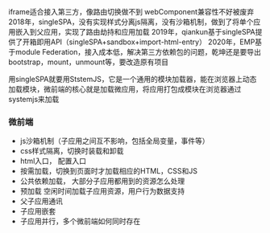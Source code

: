 iframe适合接入第三方，像路由切换做不到
webComponent兼容性不好被废弃
2018年，singleSPA，没有实现样式分离js隔离，没有沙箱机制，做到了将单个应用嵌入到父应用，实现了路由劫持和应用加载
2019年，qiankun基于singleSPA提供了开箱即用API（singleSPA+sandbox+import-html-entry）
2020年，EMP基于module Federation，接入成本低，解决第三方依赖包的问题，乾坤还是要导出bootstrap，mount，unmount等，要改造原有项目

用singleSPA就要用StstemJS，它是一个通用的模块加载器，能在浏览器上动态加载模块，微前端的核心就是加载微应用，将应用打包成模块在浏览器通过systemjs来加载


### 微前端
- js沙箱机制（子应用之间互不影响，包括全局变量，事件等）
- css样式隔离，切换时装载和卸载
- html入口， 配置入口
- 按需加载，切换到页面时才加载相应的HTML，CSS和JS
- 公共依赖加载， 大部分子应用都用到的资源怎么处理
- 预加载 空闲时间加载子应用资源，用户行为数据支持
- 父子应用通讯
- 子应用嵌套
- 子应用并行，多个微前端如何同时存在
